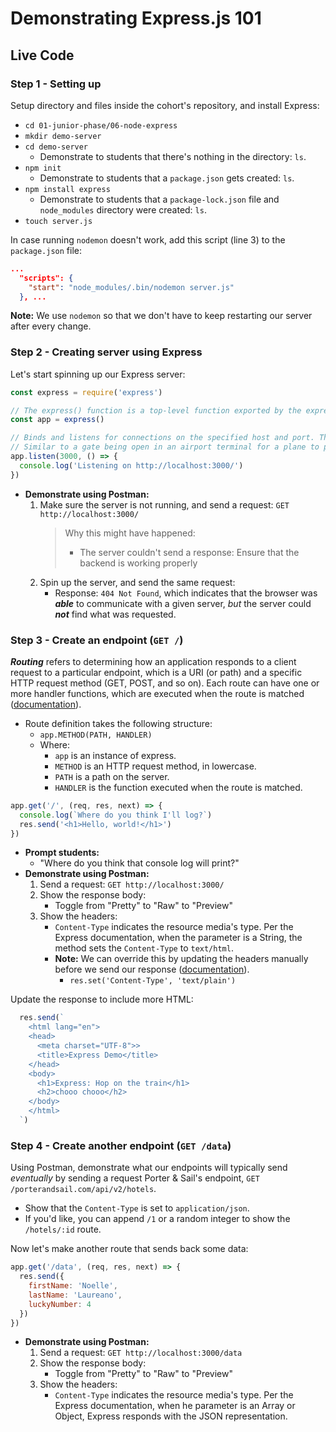 # Demonstrating Express.js 101

## **Live Code**

### **Step 1** - Setting up

Setup directory and files inside the cohort's repository, and install Express:
- `cd 01-junior-phase/06-node-express`
- `mkdir demo-server`
- `cd demo-server`
  - Demonstrate to students that there's nothing in the directory: `ls`.
- `npm init`
  - Demonstrate to students that a `package.json` gets created: `ls`.
- `npm install express`
  - Demonstrate to students that a `package-lock.json` file and `node_modules` directory were created: `ls`.
- `touch server.js`

In case running `nodemon` doesn't work, add this script (line 3) to the `package.json` file:
```json
...
  "scripts": {
    "start": "node_modules/.bin/nodemon server.js"
  }, ...
```
**Note:** We use `nodemon` so that we don't have to keep restarting our server after every change.

### **Step 2** - Creating server using Express

Let's start spinning up our Express server:
```js
const express = require('express')

// The express() function is a top-level function exported by the express module.
const app = express()

// Binds and listens for connections on the specified host and port. This method is identical to Node’s http.Server.listen().
// Similar to a gate being open in an airport terminal for a plane to pull into.
app.listen(3000, () => {
  console.log('Listening on http://localhost:3000/')
})
```
- **Demonstrate using Postman:**
  1. Make sure the server is not running, and send a request: `GET http://localhost:3000/`
      > Why this might have happened:
      > - The server couldn't send a response: Ensure that the backend is working properly
  2. Spin up the server, and send the same request:
      - Response: `404 Not Found`, which indicates that the browser was ***able*** to communicate with a given server, _but_ the server could ***not*** find what was requested.

### **Step 3** - Create an endpoint (`GET /`)

***Routing*** refers to determining how an application responds to a client request to a particular endpoint, which is a URI (or path) and a specific HTTP request method (GET, POST, and so on).
Each route can have one or more handler functions, which are executed when the route is matched ([documentation](https://expressjs.com/en/starter/basic-routing.html)).

- Route definition takes the following structure:
  - `app.METHOD(PATH, HANDLER)`
  - Where:
    - `app` is an instance of express.
    - `METHOD` is an HTTP request method, in lowercase.
    - `PATH` is a path on the server.
    - `HANDLER` is the function executed when the route is matched.

```js
app.get('/', (req, res, next) => {
  console.log(`Where do you think I'll log?`)
  res.send('<h1>Hello, world!</h1>')
})
```
- **Prompt students:**
  - "Where do you think that console log will print?"
- **Demonstrate using Postman:**
  1. Send a request: `GET http://localhost:3000/`
  2. Show the response body:
      - Toggle from "Pretty" to "Raw" to "Preview"
  3. Show the headers:
      - `Content-Type` indicates the resource media's type. Per the Express documentation, when the parameter is a String, the method sets the `Content-Type` to `text/html`.
      - **Note:** We can override this by updating the headers manually before we send our response ([documentation](https://expressjs.com/en/4x/api.html#res.set)).
        - `res.set('Content-Type', 'text/plain')`

Update the response to include more HTML:
```js
  res.send(`
    <html lang="en">
    <head>
      <meta charset="UTF-8">>
      <title>Express Demo</title>
    </head>
    <body>
      <h1>Express: Hop on the train</h1>
      <h2>chooo chooo</h2>
    </body>
    </html>
  `)
```

### **Step 4** - Create another endpoint (`GET /data`)

Using Postman, demonstrate what our endpoints will typically send _eventually_ by sending a request Porter & Sail's endpoint, `GET /porterandsail.com/api/v2/hotels`.
  - Show that the `Content-Type` is set to `application/json`.
  - If you'd like, you can append `/1` or a random integer to show the `/hotels/:id` route.

Now let's make another route that sends back some data:
```js
app.get('/data', (req, res, next) => {
  res.send({
    firstName: 'Noelle',
    lastName: 'Laureano',
    luckyNumber: 4
  })
})
```
- **Demonstrate using Postman:**
  1. Send a request: `GET http://localhost:3000/data`
  2. Show the response body:
      - Toggle from "Pretty" to "Raw" to "Preview"
  3. Show the headers:
      - `Content-Type` indicates the resource media's type. Per the Express documentation, when he parameter is an Array or Object, Express responds with the JSON representation.
